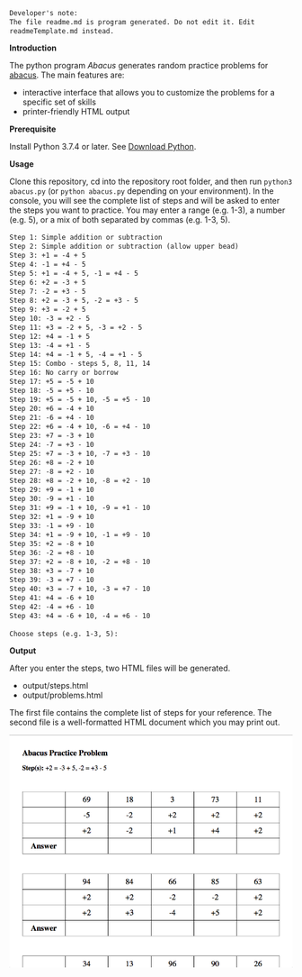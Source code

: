 ```buildoutcfg
Developer's note:
The file readme.md is program generated. Do not edit it. Edit readmeTemplate.md instead.
```

**Introduction**

The python program *Abacus* generates random practice problems for [abacus](https://en.wikipedia.org/wiki/Abacus). The
main features are:
* interactive interface that allows you to customize the problems for a specific set of skills
* printer-friendly HTML output

**Prerequisite**

Install Python 3.7.4 or later. See [Download Python](https://www.python.org/downloads/).


**Usage**

Clone this repository, cd into the repository root folder, and then run `python3 abacus.py` (or `python abacus.py` depending on your environment). In the console, you will
see the complete list of steps and will be asked to enter the steps you want to practice. You may enter a range (e.g. 1-3), a number (e.g. 5), or a mix of both separated by commas (e.g. 1-3, 5).

```buildoutcfg
Step 1: Simple addition or subtraction
Step 2: Simple addition or subtraction (allow upper bead)
Step 3: +1 = -4 + 5
Step 4: -1 = +4 - 5
Step 5: +1 = -4 + 5, -1 = +4 - 5
Step 6: +2 = -3 + 5
Step 7: -2 = +3 - 5
Step 8: +2 = -3 + 5, -2 = +3 - 5
Step 9: +3 = -2 + 5
Step 10: -3 = +2 - 5
Step 11: +3 = -2 + 5, -3 = +2 - 5
Step 12: +4 = -1 + 5
Step 13: -4 = +1 - 5
Step 14: +4 = -1 + 5, -4 = +1 - 5
Step 15: Combo - steps 5, 8, 11, 14
Step 16: No carry or borrow
Step 17: +5 = -5 + 10
Step 18: -5 = +5 - 10
Step 19: +5 = -5 + 10, -5 = +5 - 10
Step 20: +6 = -4 + 10
Step 21: -6 = +4 - 10
Step 22: +6 = -4 + 10, -6 = +4 - 10
Step 23: +7 = -3 + 10
Step 24: -7 = +3 - 10
Step 25: +7 = -3 + 10, -7 = +3 - 10
Step 26: +8 = -2 + 10
Step 27: -8 = +2 - 10
Step 28: +8 = -2 + 10, -8 = +2 - 10
Step 29: +9 = -1 + 10
Step 30: -9 = +1 - 10
Step 31: +9 = -1 + 10, -9 = +1 - 10
Step 32: +1 = -9 + 10
Step 33: -1 = +9 - 10
Step 34: +1 = -9 + 10, -1 = +9 - 10
Step 35: +2 = -8 + 10
Step 36: -2 = +8 - 10
Step 37: +2 = -8 + 10, -2 = +8 - 10
Step 38: +3 = -7 + 10
Step 39: -3 = +7 - 10
Step 40: +3 = -7 + 10, -3 = +7 - 10
Step 41: +4 = -6 + 10
Step 42: -4 = +6 - 10
Step 43: +4 = -6 + 10, -4 = +6 - 10

Choose steps (e.g. 1-3, 5):
```

**Output**

After you enter the steps, two HTML files will be generated.
* output/steps.html
* output/problems.html

The first file contains the complete list of steps for your reference. The second file is a well-formatted HTML
document which you may print out.

![screenshot](./img/problems.png)